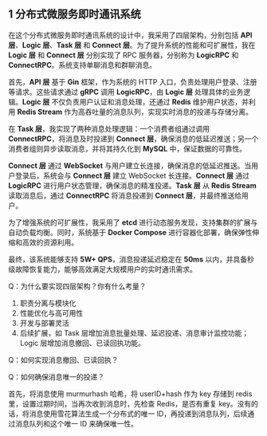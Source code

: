 ## 1 分布式微服务即时通讯系统

在这个分布式微服务即时通讯系统的设计中，我采用了四层架构，分别包括 **API 层**、**Logic 层**、**Task 层** 和 **Connect 层**。为了提升系统的性能和可扩展性，我在 **Logic 层** 和 **Connect 层** 分别实现了 RPC 服务器，分别称为 **LogicRPC** 和 **ConnectRPC**。系统支持单聊消息和群聊消息。

首先，**API 层** 基于 **Gin** 框架，作为系统的 HTTP 入口，负责处理用户登录、注册等请求。这些请求通过 **gRPC** 调用 **LogicRPC**，由 **Logic 层** 处理具体的业务逻辑。**Logic 层** 不仅负责用户认证和消息处理，还通过 **Redis** 维护用户状态，并利用 **Redis Stream** 作为高吞吐量的消息队列，实现实时消息的投递与存储分离。

在 **Task 层**，我实现了两种消息处理逻辑：一个消费者组通过调用 **ConnectRPC**，将消息及时投递到 **Connect 层**，确保消息的低延迟推送；另一个消费者组则异步读取消息，并将其持久化到 **MySQL** 中，保证数据的可靠性。

**Connect 层** 通过 **WebSocket** 与用户建立长连接，确保消息的低延迟推送。当用户登录后，系统会与 **Connect 层** 建立 WebSocket 长连接。**Connect 层** 通过 **LogicRPC** 进行用户状态管理，确保消息的精准投递。**Task 层** 从 **Redis Stream** 读取消息后，通过 **ConnectRPC** 将消息投递到 **Connect 层**，并最终推送给用户。

为了增强系统的可扩展性，我采用了 **etcd** 进行动态服务发现，支持集群的扩展与自动负载均衡。同时，系统基于 **Docker Compose** 进行容器化部署，确保弹性伸缩和高效的资源利用。

最终，该系统能够支持 **5W+ QPS**，消息投递延迟稳定在 **50ms** 以内，并具备秒级故障恢复能力，能够高效满足大规模用户的实时通讯需求。

Q：为什么要实现四层架构？你有什么考量？
1. 职责分离与模块化
2. 性能优化与高可用性
3. 开发与部署灵活
4. 后续扩展，如 Task 层增加消息批量处理、延迟投递、消息审计监控功能；Logic 层增加消息撤回、已读回执功能。

Q：如何实现消息撤回、已读回执？


Q：如何确保消息唯一的投递？

首先，将消息使用 murmurhash 哈希，将 userID+hash 作为 key 存储到 redis 里，设置过期时间，当再次收到消息时，先检查 Redis，是否有重复 key。没有的话，将消息使用雪花算法生成一个分布式的唯一 ID，再投递到消息队列，后续通过消息队列和这个唯一 ID 来确保唯一性。



